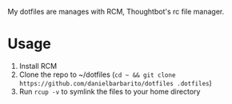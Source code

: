 My dotfiles are manages with RCM, Thoughtbot's rc file manager.

# Usage

1. Install RCM
2. Clone the repo to ~/dotfiles (`cd ~ && git clone https://github.com/danielbarbarito/dotfiles .dotfiles`)
3. Run `rcup -v` to symlink the files to your home directory
